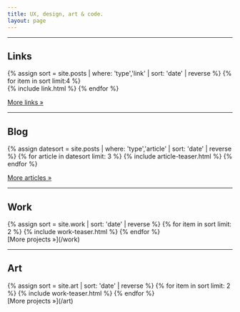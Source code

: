 ```yaml
---
title: UX, design, art & code.
layout: page
---
```


---

## Links

{% assign sort = site.posts | where: 'type','link' | sort: 'date' | reverse %}
{% for item in sort limit:4 %}		
{% include link.html %}
{% endfor %}

[More links »](/links)

---

## Blog


{% assign datesort = site.posts | where: 'type','article' | sort: 'date' | reverse %}
{% for article in datesort limit: 3 %}
{% include article-teaser.html %}
{% endfor %}

[More articles »](/blog)


---

## Work
<div class="project-grid">
{% assign sort = site.work | sort: 'date' | reverse %}
{% for item in sort limit: 2 %}
{% include work-teaser.html %}
{% endfor %}
</div>
[More projects »](/work)

---

## Art
<div class="project-grid">
{% assign sort = site.art | sort: 'date' | reverse %}
{% for item in sort limit: 2 %}
{% include work-teaser.html %}
{% endfor %}
</div>
[More projects »](/art)